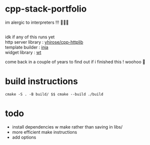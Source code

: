 # cpp-stack-portfolio
im alergic to interpreters !!! 🤮💅🏼

\
idk if any of this runs yet\
http server library : [yhirose/cpp-httplib](https://github.com/yhirose/cpp-httplib) \
template builder : [inja](https://pantor.github.io/inja/)\
widget library : [wt](https://www.webtoolkit.eu/wt)

come back in a couple of years to find out if i finished this ! woohoo 🥳

 # build instructions
 
 `cmake -S . -B build/ $$ cmake --build ./build`

 # todo
 - install dependencies w make rather than saving in libs/
 - more efficient make instructions
 - add options